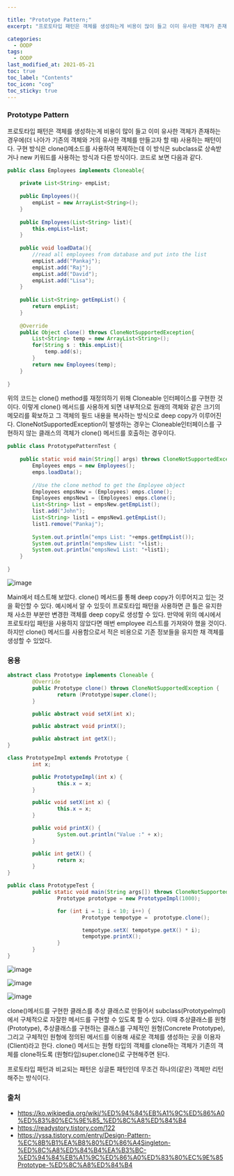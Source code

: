 ```yaml
---

title: "Prototype Pattern;"
excerpt: "프로토타입 패턴은 객체를 생성하는게 비용이 많이 들고 이미 유사한 객체가 존재하는 경우에(더 나아가 기존의 객체와 거의 유사한 객체를 만들고자 할 때) 사용하는 패턴이다." 

categories:
  - OODP
tags:
  - OODP
last_modified_at: 2021-05-21 
toc: true
toc_label: "Contents"
toc_icon: "cog"
toc_sticky: true
---
```


### Prototype Pattern

프로토타입 패턴은 객체를 생성하는게 비용이 많이 들고 이미 유사한 객체가 존재하는 경우에(더 나아가 기존의 객체와 거의 유사한 객체를 만들고자 할 때) 사용하는 패턴이다. 구현 방식은 clone()메소드를 사용하여 복제하는데 이 방식은 subclass로 상속받거나 new 키워드를 사용하는 방식과 다른 방식이다. 코드로 보면 다음과 같다. 

```java
public class Employees implements Cloneable{
 
    private List<String> empList;
	
    public Employees(){
        empList = new ArrayList<String>();
    }
	
    public Employees(List<String> list){
        this.empList=list;
    }
    
    public void loadData(){
        //read all employees from database and put into the list
        empList.add("Pankaj");
        empList.add("Raj");
        empList.add("David");
        empList.add("Lisa");
    }
	
    public List<String> getEmpList() {
        return empList;
    }
 
    @Override
    public Object clone() throws CloneNotSupportedException{
        List<String> temp = new ArrayList<String>();
        for(String s : this.empList){
            temp.add(s);
        }
        return new Employees(temp);
    }
	
}
```

위의 코드는 clone() method를 재정의하기 위해 Cloneable 인터페이스를 구현한 것이다. 이렇게 clone() 메서드를 사용하게 되면 내부적으로 원래의 객체와 같은 크기의 메모리를  확보하고 그 객체의 필드 내용을 복사하는 방식으로 deep copy가 이루어진다. CloneNotSupportedException이 발생하는 경우는 Cloneable인터페이스를 구현하지 않는 클래스의 객체가 clone() 메서드를 호출하는 경우이다. 

```java
public class PrototypePatternTest {
 
    public static void main(String[] args) throws CloneNotSupportedException {
        Employees emps = new Employees();
        emps.loadData();
		
        //Use the clone method to get the Employee object
        Employees empsNew = (Employees) emps.clone();
        Employees empsNew1 = (Employees) emps.clone();
        List<String> list = empsNew.getEmpList();
        list.add("John");
        List<String> list1 = empsNew1.getEmpList();
        list1.remove("Pankaj");
		
        System.out.println("emps List: "+emps.getEmpList());
        System.out.println("empsNew List: "+list);
        System.out.println("empsNew1 List: "+list1);
    }
 
}
```

![image](https://user-images.githubusercontent.com/54565079/119046800-188f3b00-b9f8-11eb-8490-1bfe77057a85.png)

Main에서 테스트해 보았다. clone() 메서드를 통해 deep copy가 이루어지고 있는 것을 확인할 수 있다. 예시에서 알 수 있듯이 프로토타입 패턴을 사용하면 큰 틀은 유지한 채 사소한 부분만 변경한 객체를 deep copy로 생성할 수 있다. 만약에 위의 예시에서 프로토타입 패턴을 사용하지 않았다면 매번 employee 리스트를 가져와야 했을 것이다. 하지만 clone() 메서드를 사용함으로서 적은 비용으로 기존 정보들을 유지한 채 객체를 생성할 수 있었다. 



### 응용

~~~java
abstract class Prototype implements Cloneable {
        @Override
        public Prototype clone() throws CloneNotSupportedException {
                return (Prototype)super.clone();
        }

        public abstract void setX(int x);

        public abstract void printX();

        public abstract int getX();
}
~~~

~~~java
class PrototypeImpl extends Prototype {
        int x;

        public PrototypeImpl(int x) {
                this.x = x;
        }

        public void setX(int x) {
                this.x = x;
        }

        public void printX() {
                System.out.println("Value :" + x);
        }

        public int getX() {
                return x;
        }
}
~~~

~~~java
public class PrototypeTest {
        public static void main(String args[]) throws CloneNotSupportedException {
                Prototype prototype = new PrototypeImpl(1000);

                for (int i = 1; i < 10; i++) {
                        Prototype tempotype =  prototype.clone();

                        tempotype.setX( tempotype.getX() * i);
                        tempotype.printX();
                }
        }
}
~~~

![image](https://user-images.githubusercontent.com/54565079/119048426-2940b080-b9fa-11eb-8588-9440690874d6.png)

![image](https://user-images.githubusercontent.com/54565079/119048917-dc110e80-b9fa-11eb-943d-3e2a33987e69.png)

![image](https://user-images.githubusercontent.com/54565079/119050778-4925a380-b9fd-11eb-815b-62dc72a782df.png)

clone()메서드를 구현한 클래스를 추상 클래스로 만들어서 subclass(PrototypeImpl)에서 구체적으로 자잘한 메서드를 구현할 수 있도록 할 수 있다. 이때 추상클래스를 원형(Prototype), 추상클래스를 구현하는 클래스를 구체적인 원형(Concrete Prototype), 그리고 구체적인 원형에 정의된 메서드를 이용해 새로운 객체를 생성하는 곳을 이용자(Client)라고 한다. clone() 메서드는 원형 타입의 객체를 clone하는 객체가 기존의 객체를 clone하도록 (원형타입)super.clone()로 구현해주면 된다. 

프로토타입 패턴과 비교되는 패턴은 싱글톤 패턴인데 무조건 하나의(같은) 객체만 리턴해주는 방식이다. 



### 출처

- <https://ko.wikipedia.org/wiki/%ED%94%84%EB%A1%9C%ED%86%A0%ED%83%80%EC%9E%85_%ED%8C%A8%ED%84%B4>
- <https://readystory.tistory.com/122>
- <https://yssa.tistory.com/entry/Design-Pattern-%EC%8B%B1%EA%B8%80%ED%86%A4Singleton-%ED%8C%A8%ED%84%B4%EA%B3%BC-%ED%94%84%EB%A1%9C%ED%86%A0%ED%83%80%EC%9E%85Prototype-%ED%8C%A8%ED%84%B4>















